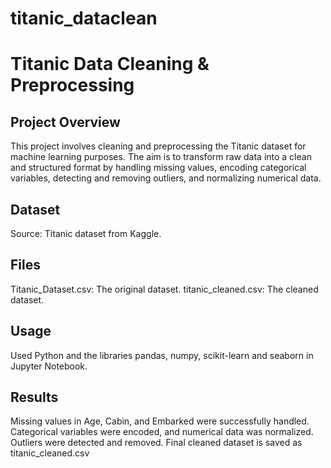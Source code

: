 # titanic_dataclean
# Titanic Data Cleaning & Preprocessing

## Project Overview
This project involves cleaning and preprocessing the Titanic dataset for machine learning purposes. The aim is to transform raw data into a clean and structured format by handling missing values, encoding categorical variables, detecting and removing outliers, and normalizing numerical data.

## Dataset
Source: Titanic dataset from Kaggle.

## Files
Titanic_Dataset.csv: The original dataset.
titanic_cleaned.csv: The cleaned dataset.

## Usage
Used Python and the libraries ﻿pandas, numpy, scikit-learn and seaborn in Jupyter Notebook.

## Results
Missing values in Age, Cabin, and Embarked were successfully handled.
Categorical variables were encoded, and numerical data was normalized.
Outliers were detected and removed.
Final cleaned dataset is saved as titanic_cleaned.csv
